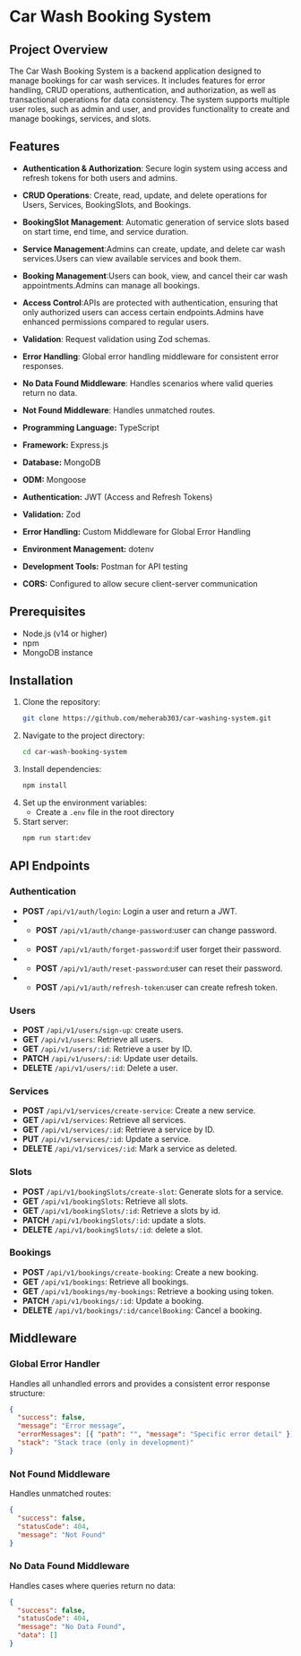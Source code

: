 # Car Wash Booking System

## Project Overview
The Car Wash Booking System is a backend application designed to manage bookings for car wash services. It includes features for error handling, CRUD operations, authentication, and authorization, as well as transactional operations for data consistency. The system supports multiple user roles, such as admin and user, and provides functionality to create and manage bookings, services, and slots.

## Features
- **Authentication & Authorization**: Secure login system using access and refresh tokens for both users and admins.
- **CRUD Operations**: Create, read, update, and delete operations for Users, Services, BookingSlots, and Bookings.
- **BookingSlot Management**: Automatic generation of service slots based on start time, end time, and service duration.
- **Service Management**:Admins can create, update, and delete car wash services.Users can view available services and book them.
- **Booking Management**:Users can book, view, and cancel their car wash appointments.Admins can manage all bookings.
- **Access Control**:APIs are protected with authentication, ensuring that only authorized users can access certain endpoints.Admins have enhanced permissions compared to regular users.
- **Validation**: Request validation using Zod schemas.
- **Error Handling**: Global error handling middleware for consistent error responses.
- **No Data Found Middleware**: Handles scenarios where valid queries return no data.
- **Not Found Middleware**: Handles unmatched routes.

- **Programming Language:** TypeScript
- **Framework:** Express.js
- **Database:** MongoDB
- **ODM:** Mongoose
- **Authentication:** JWT (Access and Refresh Tokens)
- **Validation:** Zod
- **Error Handling:** Custom Middleware for Global Error Handling
- **Environment Management:** dotenv
- **Development Tools:** Postman for API testing
- **CORS:** Configured to allow secure client-server communication


## Prerequisites
- Node.js (v14 or higher)
- npm 
- MongoDB instance

## Installation
1. Clone the repository:
   ```bash
   git clone https://github.com/meherab303/car-washing-system.git
   ```
2. Navigate to the project directory:
   ```bash
   cd car-wash-booking-system
   ```
3. Install dependencies:
   ```bash
   npm install
   ```
4. Set up the environment variables:
   - Create a `.env` file in the root directory
5. Start server:
   ```bash
   npm run start:dev   

## API Endpoints
### Authentication
- **POST** `/api/v1/auth/login`: Login a user and return a JWT.
- - **POST** `/api/v1/auth/change-password`:user can change password.
- - **POST** `/api/v1/auth/forget-password`:if user forget their password.
- - **POST** `/api/v1/auth/reset-password`:user can reset their password.
- - **POST** `/api/v1/auth/refresh-token`:user can create refresh token.

### Users
- **POST** `/api/v1/users/sign-up`: create users.
- **GET** `/api/v1/users`: Retrieve all users.
- **GET** `/api/v1/users/:id`: Retrieve a user by ID.
- **PATCH** `/api/v1/users/:id`: Update user details.
- **DELETE** `/api/v1/users/:id`: Delete a user.

### Services
- **POST** `/api/v1/services/create-service`: Create a new service.
- **GET** `/api/v1/services`: Retrieve all services.
- **GET** `/api/v1/services/:id`: Retrieve a service by ID.
- **PUT** `/api/v1/services/:id`: Update a service.
- **DELETE** `/api/v1/services/:id`: Mark a service as deleted.

### Slots
- **POST** `/api/v1/bookingSlots/create-slot`: Generate slots for a service.
- **GET** `/api/v1/bookingSlots`: Retrieve all slots.
- **GET** `/api/v1/bookingSlots/:id`: Retrieve a slots by id.
- **PATCH** `/api/v1/bookingSlots/:id`: update a  slots.
- **DELETE** `/api/v1/bookingSlots/:id`: delete a slot.

### Bookings
- **POST** `/api/v1/bookings/create-booking`: Create a new booking.
- **GET** `/api/v1/bookings`: Retrieve all bookings.
- **GET** `/api/v1/bookings/my-bookings`: Retrieve a booking using token.
- **PATCH** `/api/v1/bookings/:id`: Update a booking.
- **DELETE** `/api/v1/bookings/:id/cancelBooking`: Cancel a booking.

## Middleware
### Global Error Handler
Handles all unhandled errors and provides a consistent error response structure:
```json
{
  "success": false,
  "message": "Error message",
  "errorMessages": [{ "path": "", "message": "Specific error detail" }],
  "stack": "Stack trace (only in development)"
}
```

### Not Found Middleware
Handles unmatched routes:
```json
{
  "success": false,
  "statusCode": 404,
  "message": "Not Found"
}
```

### No Data Found Middleware
Handles cases where queries return no data:
```json
{
  "success": false,
  "statusCode": 404,
  "message": "No Data Found",
  "data": []
}
```




